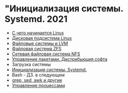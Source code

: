 # "Инициализация системы. Systemd. 2021

* [С чего начинается Linux](./001.md)
* [Дисковая подсистема Linux](./002.md)
* [Файловые системы и LVM](./003.md)
* [Файловая система ZFS](./004.md)
* [Сетевая файловая система NFS](./005.md)
* [Управление пакетами. Дистрибьюция софта](./006.md)
* Загрузка системы
* [Инициализация системы. Systemd.](./008.md)
* Bash - ДЗ. в следующем
* [grep, sed, awk и другие](./010.md)
* [Управление процессами](./011.md)

